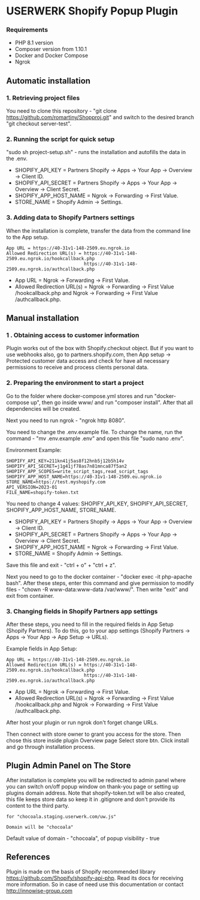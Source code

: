 # USERWERK Shopify Popup Plugin

### Requirements

- PHP 8.1 version
- Composer version from 1.10.1
- Docker and Docker Compose
- Ngrok

## Automatic installation

### 1. Retrieving project files

You need to clone this repository - "git clone https://github.com/romartiny/Shopproj.git" and switch to the desired branch "git checkout server-test".

### 2. Running the script for quick setup

"sudo sh project-setup.sh" - runs the installation and autofills the data in the .env.

- SHOPIFY_API_KEY = Partners Shopify -> Apps -> Your App -> Overview -> Client ID.
- SHOPIFY_API_SECRET = Partners Shopify -> Apps -> Your App -> Overview -> Client Secret.
- SHOPIFY_APP_HOST_NAME = Ngrok -> Forwarding -> First Value.
- STORE_NAME = Shopify Admin -> Settings.

### 3. Adding data to Shopify Partners settings

When the installation is complete, transfer the data from the command line to the App setup.

```
App URL = https://40-31v1-148-2509.eu.ngrok.io
Allowed Redirection URL(s) = https://40-31v1-148-2509.eu.ngrok.io/hookcallback.php
                             https://40-31v1-148-2509.eu.ngrok.io/authcallback.php
```

- App URL = Ngrok -> Forwarding -> First Value.
- Allowed Redirection URL(s) = Ngrok -> Forwarding -> First Value /hookcallback.php and Ngrok -> Forwarding -> First Value /authcallback.php.

## Manual installation

### 1 . Obtaining access to customer information

Plugin works out of the box with Shopify.checkout object. But if you want to use webhooks also, go to partners.shopify.com, then App setup -> Protected customer data access and check for have all necessary permissions to receive and process clients personal data.

### 2. Preparing the environment to start a project
Go to the folder where docker-compose.yml stores and run "docker-compose up", then go inside www/ and run "composer install". After that all dependencies will be created.

Next you need to run ngrok - "ngrok http 8080".

You need to change the .env.example file. To change the name, run the command - "mv .env.example .env" and open this file "sudo nano .env".

Environment Example:
```dotenv
SHOPIFY_API_KEY=211kn41j5as8f12hnb5j12b5h14v
SHOPIFY_API_SECRET=j1g41jf78as7n81mnca87f5an2
SHOPIFY_APP_SCOPES=write_script_tags,read_script_tags
SHOPIFY_APP_HOST_NAME=https://40-31v1-148-2509.eu.ngrok.io
STORE_NAME=https://test.myshopify.com
API_VERSION=2023-01
FILE_NAME=shopify-token.txt
```

You need to change 4 values: SHOPIFY_API_KEY, SHOPIFY_API_SECRET, SHOPIFY_APP_HOST_NAME, STORE_NAME.

- SHOPIFY_API_KEY = Partners Shopify -> Apps -> Your App -> Overview -> Client ID.
- SHOPIFY_API_SECRET = Partners Shopify -> Apps -> Your App -> Overview -> Client Secret. 
- SHOPIFY_APP_HOST_NAME = Ngrok -> Forwarding -> First Value.
- STORE_NAME = Shopify Admin -> Settings.

Save this file and exit - "ctrl + o" + "ctrl + z".

Next you need to go to the docker container - "docker exec -it php-apache bash".
After these steps, enter this command and give permission to modify files - "chown -R www-data:www-data /var/www/".
Then write "exit" and exit from container.

### 3. Changing fields in Shopify Partners app settings

After these steps, you need to fill in the required fields in App Setup (Shopify Partners). To do this, go to your app settings (Shopify Partners -> Apps -> Your App -> App Setup -> URLs).

Example fields in App Setup:

```
App URL = https://40-31v1-148-2509.eu.ngrok.io
Allowed Redirection URL(s) = https://40-31v1-148-2509.eu.ngrok.io/hookcallback.php
                             https://40-31v1-148-2509.eu.ngrok.io/authcallback.php
```

- App URL = Ngrok -> Forwarding -> First Value.
- Allowed Redirection URL(s) = Ngrok -> Forwarding -> First Value /hookcallback.php and Ngrok -> Forwarding -> First Value /authcallback.php.


After host your plugin or run ngrok don't forget change URLs.

Then connect with store owner to grant you access for the store. Then chose this store inside plugin Overview page Select store btn. Click install and go through installation process.

## Plugin Admin Panel on The Store

After installation is complete you will be redirected to admin panel where you can switch on/off popup window on thank-you page or setting up plugins domain address. Note that shopify-token.txt will be also created, this file keeps store data so keep it in .gitignore and don't provide its content to the third party.
```
for "chocoala.staging.userwerk.com/uw.js"  

Domain will be "chocoala"
```
Default value of domain - "chocoala", of popup visibility - true


## References

Plugin is made on the basis of Shopify recommended library https://github.com/Shopify/shopify-api-php.
Read its docs for receiving more information. So in case of need use this documentation or contact http://innowise-group.com
